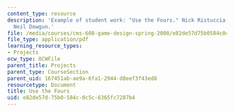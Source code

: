 ```yaml
---
content_type: resource
description: 'Example of student work: "Use the Fours." Nick Ristuccia, Zack Reeve,
  Neil Dowgun.'
file: /media/courses/cms-608-game-design-spring-2008/e82de57d75b0584c0c5c6365fc7287b4_rrd4.pdf
file_type: application/pdf
learning_resource_types:
- Projects
ocw_type: OCWFile
parent_title: Projects
parent_type: CourseSection
parent_uid: 167451ab-ae9a-6fa1-2944-d8eef3f43ed8
resourcetype: Document
title: Use the Fours
uid: e82de57d-75b0-584c-0c5c-6365fc7287b4
---
```

